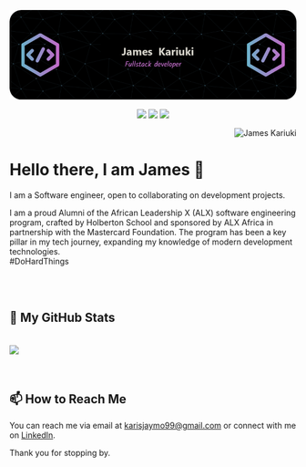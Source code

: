 ![Header Image](james_kariuki.png)

<!-- My Socials -->
<p align="center">
  <a href="https://www.linkedin.com/in/kariuki-jm/"><img src="https://img.shields.io/badge/-LinkedIn-blue?style=flat-square&logo=Linkedin&logoColor=white&link=https://www.linkedin.com/in/kariuki-jm/" /></a>
  <a href="https://twitter.com/_Jmkariuki_"><img src="https://img.shields.io/badge/-Twitter-blue?style=flat-square&logo=Twitter&logoColor=white&link=https://twitter.com/_Jmkariuki_" /></a>
  <a href="#"><img src="https://img.shields.io/badge/-Portfolio-orange?style=flat-square&logo=Google-Chrome&logoColor=white&link=https://Kariuki-James.github.io/" /></a>
</p>

<p align="right"> <img src="https://komarev.com/ghpvc/?username=Kariuki-James&label=Profile%20views&color=0e75b6&style=plastic" alt="James Kariuki" /></p>

# Hello there, I am James 👋 

I am a Software engineer, open to collaborating on development projects.

I am a proud Alumni of the African Leadership X (ALX) software engineering program, crafted by Holberton School and sponsored by ALX Africa in partnership with the Mastercard Foundation. The program has been a key pillar in my tech journey, expanding my knowledge of modern development technologies.
<br>
#DoHardThings

<br><br>

## 🔭 My GitHub Stats

<br>
<div>
<a href="https://github.com/anuraghazra/github-readme-stats">
  <img align="center" src="https://github-readme-stats.vercel.app/api?username=Kariuki-James&show_icons=true&theme=tokyonight&rank_icon=github&hide=contribs,issues&show=prs_merged,prs_merged_percentage&include_all_commits=true"/>
</a>
</div>
<br><br>


## 📫 How to Reach Me

You can reach me via email at [karisjaymo99@gmail.com](mailto:karisjaymo99@gmail.com) or connect with me on [LinkedIn](https://www.linkedin.com/in/kariuki-jm/).

Thank you for stopping by.

